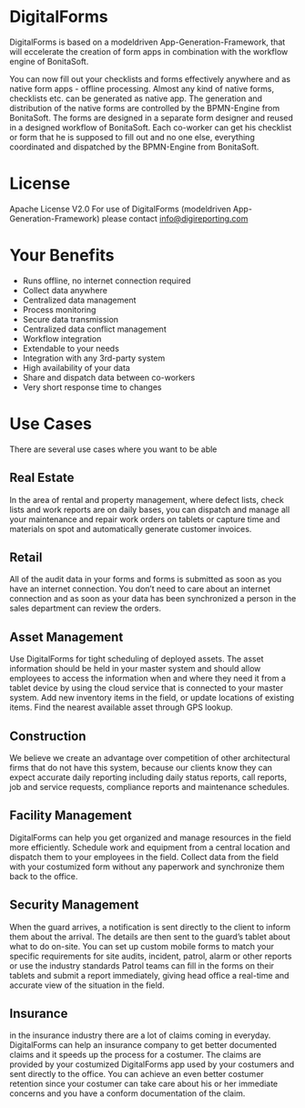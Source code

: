 # DigitalForms
DigitalForms is based on a modeldriven App-Generation-Framework, that will eccelerate the creation of form apps in combination with the workflow engine of BonitaSoft. 

You can now fill out your checklists and forms effectively anywhere and as native form apps - offline processing.
Almost any kind of native forms, checklists etc. can be generated as native app. The generation and distribution of the native forms are controlled by the BPMN-Engine from BonitaSoft. The forms are designed in a separate form designer and reused in a designed workflow of BonitaSoft.
Each co-worker can get his checklist or form that he is supposed to fill out and no one else, everything coordinated and dispatched by the BPMN-Engine from BonitaSoft.

# License 
Apache License V2.0
For use of DigitalForms (modeldriven App-Generation-Framework) please contact info@digireporting.com

# Your Benefits
* Runs offline, no internet connection required
* Collect data anywhere
* Centralized data management
* Process monitoring
* Secure data transmission
* Centralized data conflict management
* Workflow integration
* Extendable to your needs
* Integration with any 3rd-party system
* High availability of your data
* Share and dispatch data between co-workers
* Very short response time to changes


# Use Cases
There are several use cases where you want to be able 

## Real Estate
In the area of rental and property management, where defect lists, check lists and work reports are on daily bases, you can dispatch and manage all your maintenance and repair work orders on tablets or capture time and materials on spot and automatically generate customer invoices.

## Retail
All of the audit data in your forms and forms is submitted as soon as you have an internet connection. You don’t need to care about an internet connection and as soon as your data has been synchronized a person in the sales department can review the orders.

## Asset Management
Use DigitalForms for tight scheduling of deployed assets. The asset information should be held in your master system and should allow employees to access the information when and where they need it from a tablet device by using the cloud service that is connected to your master system. Add new inventory items in the field, or update locations of existing items. Find the nearest available asset through GPS lookup.

## Construction
We believe we create an advantage over competition of other architectural firms that do not have this system, because our clients know they can expect accurate daily reporting including daily status reports, call reports, job and service requests, compliance reports and maintenance schedules.

## Facility Management
DigitalForms can help you get organized and manage resources in the field more efficiently. Schedule work and equipment from a central location and dispatch them to your employees in the field. Collect data from the field with your costumized form without any paperwork and synchronize them back to the office.

## Security Management
When the guard arrives, a notification is sent directly to the client to inform them about the arrival. The details are then sent to the guard’s tablet about what to do on-site.
You can set up custom mobile forms to match your specific requirements for site audits, incident, patrol, alarm or other reports or use the industry standards
Patrol teams can fill in the forms on their tablets and submit a report immediately, giving head office a real-time and accurate view of the situation in the field.

## Insurance
in the insurance industry there are a lot of claims coming in everyday.
DigitalForms can help an insurance company to get better documented claims and it speeds up the process for a costumer. The claims are provided by your costumized DigitalForms app used by your costumers and sent directly to the office. You can achieve an even better costumer retention since your costumer can take care about his or her immediate concerns and you have a conform documentation of the claim.

